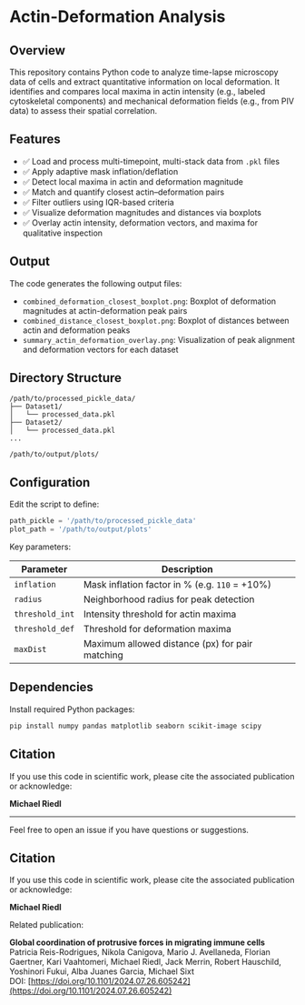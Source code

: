 # Actin-Deformation Analysis

## Overview
This repository contains Python code to analyze time-lapse microscopy data of cells and extract quantitative information on local deformation. It identifies and compares local maxima in actin intensity (e.g., labeled cytoskeletal components) and mechanical deformation fields (e.g., from PIV data) to assess their spatial correlation.

## Features

- ✅ Load and process multi-timepoint, multi-stack data from `.pkl` files
- ✅ Apply adaptive mask inflation/deflation
- ✅ Detect local maxima in actin and deformation magnitude
- ✅ Match and quantify closest actin–deformation pairs
- ✅ Filter outliers using IQR-based criteria
- ✅ Visualize deformation magnitudes and distances via boxplots
- ✅ Overlay actin intensity, deformation vectors, and maxima for qualitative inspection

## Output

The code generates the following output files:

- `combined_deformation_closest_boxplot.png`: Boxplot of deformation magnitudes at actin-deformation peak pairs
- `combined_distance_closest_boxplot.png`: Boxplot of distances between actin and deformation peaks
- `summary_actin_deformation_overlay.png`: Visualization of peak alignment and deformation vectors for each dataset

## Directory Structure

```
/path/to/processed_pickle_data/
├── Dataset1/
│   └── processed_data.pkl
├── Dataset2/
│   └── processed_data.pkl
...

/path/to/output/plots/
```

## Configuration

Edit the script to define:

```python
path_pickle = '/path/to/processed_pickle_data'
plot_path = '/path/to/output/plots'
```

Key parameters:

| Parameter        | Description                                       |
|------------------|---------------------------------------------------|
| `inflation`      | Mask inflation factor in % (e.g. `110` = +10%)   |
| `radius`         | Neighborhood radius for peak detection           |
| `threshold_int`  | Intensity threshold for actin maxima             |
| `threshold_def`  | Threshold for deformation maxima                 |
| `maxDist`        | Maximum allowed distance (px) for pair matching  |

## Dependencies

Install required Python packages:

```bash
pip install numpy pandas matplotlib seaborn scikit-image scipy
```

## Citation

If you use this code in scientific work, please cite the associated publication or acknowledge:

**Michael Riedl**

---

Feel free to open an issue if you have questions or suggestions.

## Citation

If you use this code in scientific work, please cite the associated publication or acknowledge:

**Michael Riedl**

Related publication:

**Global coordination of protrusive forces in migrating immune cells**  
Patricia Reis-Rodrigues, Nikola Canigova, Mario J. Avellaneda, Florian Gaertner, Kari Vaahtomeri, Michael Riedl, Jack Merrin, Robert Hauschild, Yoshinori Fukui, Alba Juanes Garcia, Michael Sixt  
DOI: [https://doi.org/10.1101/2024.07.26.605242](https://doi.org/10.1101/2024.07.26.605242)
